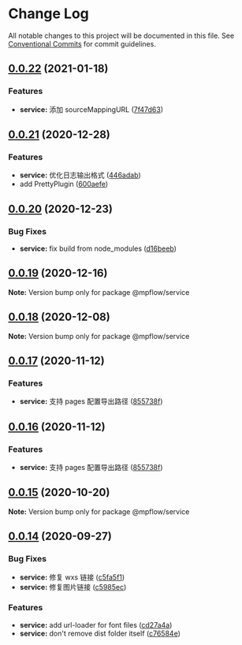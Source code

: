 # Change Log

All notable changes to this project will be documented in this file.
See [Conventional Commits](https://conventionalcommits.org) for commit guidelines.

## [0.0.22](https://github.com/wechat-miniprogram/mpflow/compare/@mpflow/service@0.0.21...@mpflow/service@0.0.22) (2021-01-18)


### Features

* **service:** 添加 sourceMappingURL ([7f47d63](https://github.com/wechat-miniprogram/mpflow/commit/7f47d63088ba6eb5433062152c7439c67e341b2d))





## [0.0.21](https://github.com/wechat-miniprogram/mpflow/compare/@mpflow/service@0.0.20...@mpflow/service@0.0.21) (2020-12-28)


### Features

* **service:** 优化日志输出格式 ([446adab](https://github.com/wechat-miniprogram/mpflow/commit/446adab677bd670c970ac1da2a3779c2b1a2c3eb))
* add PrettyPlugin ([600aefe](https://github.com/wechat-miniprogram/mpflow/commit/600aefecfa9a54f2f7cce73fa080f1dd6a76e81a))





## [0.0.20](https://github.com/wechat-miniprogram/mpflow/compare/@mpflow/service@0.0.19...@mpflow/service@0.0.20) (2020-12-23)


### Bug Fixes

* **service:** fix build from node_modules ([d16beeb](https://github.com/wechat-miniprogram/mpflow/commit/d16beeb3cc3c4e3c1e66d759527c744724da4755))





## [0.0.19](https://github.com/wechat-miniprogram/mpflow/compare/@mpflow/service@0.0.18...@mpflow/service@0.0.19) (2020-12-16)

**Note:** Version bump only for package @mpflow/service





## [0.0.18](https://github.com/wechat-miniprogram/mpflow/compare/@mpflow/service@0.0.17...@mpflow/service@0.0.18) (2020-12-08)

**Note:** Version bump only for package @mpflow/service





## [0.0.17](https://github.com/wechat-miniprogram/mpflow/compare/@mpflow/service@0.0.15...@mpflow/service@0.0.17) (2020-11-12)

### Features

- **service:** 支持 pages 配置导出路径 ([855738f](https://github.com/wechat-miniprogram/mpflow/commit/855738f8a445fe0a841e1cfb352eda3ec1b9dad4))

## [0.0.16](https://github.com/wechat-miniprogram/mpflow/compare/@mpflow/service@0.0.15...@mpflow/service@0.0.16) (2020-11-12)

### Features

- **service:** 支持 pages 配置导出路径 ([855738f](https://github.com/wechat-miniprogram/mpflow/commit/855738f8a445fe0a841e1cfb352eda3ec1b9dad4))

## [0.0.15](https://github.com/wechat-miniprogram/mpflow/compare/@mpflow/service@0.0.14...@mpflow/service@0.0.15) (2020-10-20)

**Note:** Version bump only for package @mpflow/service

## [0.0.14](https://github.com/wechat-miniprogram/mpflow/compare/@mpflow/service@0.0.13...@mpflow/service@0.0.14) (2020-09-27)

### Bug Fixes

- **service:** 修复 wxs 链接 ([c5fa5f1](https://github.com/wechat-miniprogram/mpflow/commits/c5fa5f12b3c07074f091803b88fa9f46cc963eca))
- **service:** 修复图片链接 ([c5985ec](https://github.com/wechat-miniprogram/mpflow/commits/c5985ecd719ea8940f0a0377d30858ac78803530))

### Features

- **service:** add url-loader for font files ([cd27a4a](https://github.com/wechat-miniprogram/mpflow/commits/cd27a4a8e8b0bed90529f30fdc835b5941e677c4))
- **service:** don't remove dist folder itself ([c76584e](https://github.com/wechat-miniprogram/mpflow/commits/c76584e98454fdbfc86bf0ab57f6e61fa69a4caa))
